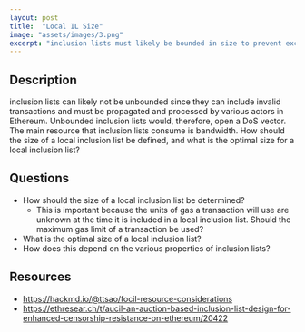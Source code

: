 ```yaml
---
layout: post
title:  "Local IL Size"
image: "assets/images/3.png"
excerpt: "inclusion lists must likely be bounded in size to prevent excessive bandwidth usage. How do we determine the optimal size of the inclusion lists?"
---
```


## Description

inclusion lists can likely not be unbounded since they can include invalid transactions and must be propagated and processed by various actors in Ethereum. Unbounded inclusion lists would, therefore, open a DoS vector. The main resource that inclusion lists consume is bandwidth. How should the size of a local inclusion list be defined, and what is the optimal size for a local inclusion list?

## Questions

- How should the size of a local inclusion list be determined?
    - This is important because the units of gas a transaction will use are unknown at the time it is included in a local inclusion list. Should the maximum gas limit of a transaction be used?
- What is the optimal size of a local inclusion list?
- How does this depend on the various properties of inclusion lists?

## Resources

- https://hackmd.io/@ttsao/focil-resource-considerations
- https://ethresear.ch/t/aucil-an-auction-based-inclusion-list-design-for-enhanced-censorship-resistance-on-ethereum/20422